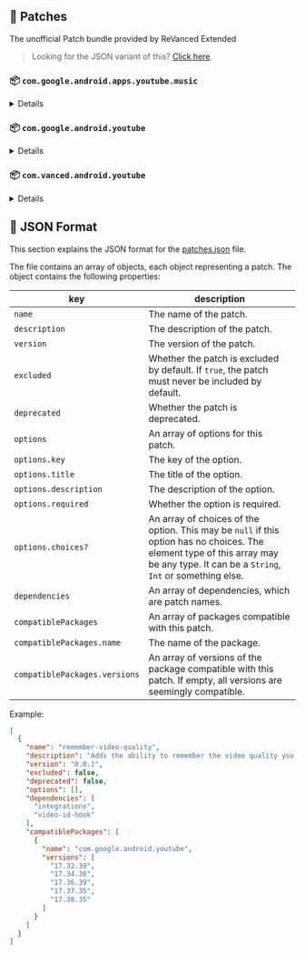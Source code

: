 ## 🧩 Patches

The unofficial Patch bundle provided by ReVanced Extended

> Looking for the JSON variant of this? [Click here](patches.json).

### 📦 `com.google.android.apps.youtube.music`
<details>

| 💊 Patch | 📜 Description | 🏹 Target Version |
|:--------:|:--------------:|:-----------------:|
| `minimized-playback-music` | Enables minimized playback on Kids music. | 5.25.51 |
| `tasteBuilder-remover` | Removes the "Tell us which artists you like" card from the home screen. | 5.25.51 |
| `hide-get-premium` | Removes all "Get Premium" evidences from the avatar menu. | 5.25.51 |
| `custom-branding-music` | Changes the YouTube Music launcher icon and name to your choice (defaults to ReVanced Red). | all |
| `compact-header` | Hides the music category bar at the top of the homepage. | 5.25.51 |
| `upgrade-button-remover` | Removes the upgrade tab from the pivot bar. | 5.25.51 |
| `background-play` | Enables playing music in the background. | 5.25.51 |
| `music-microg-support` | Allows YouTube Music ReVanced to run without root and under a different package name. | 5.25.51 |
| `music-video-ads` | Removes ads in the music player. | 5.25.51 |
| `codecs-unlock` | Adds more audio codec options. The new audio codecs usually result in better audio quality. | 5.25.51 |
| `exclusive-audio-playback` | Enables the option to play music without video. | 5.25.51 |
</details>

### 📦 `com.google.android.youtube`
<details>

| 💊 Patch | 📜 Description | 🏹 Target Version |
|:--------:|:--------------:|:-----------------:|
| `swipe-controls` | Adds volume and brightness swipe controls. | 17.38.35 |
| `overlay-buttons` | Add overlay buttons for YouTube - copy, copy with timestamp, repeat, download. | 17.38.35 |
| `seekbar-tapping` | Enables tap-to-seek on the seekbar of the video player. | 17.38.35 |
| `disable-create-button` | Hides the create button in the navigation bar. | 17.38.35 |
| `hide-cast-button` | Hides the cast button in the video player. | all |
| `return-youtube-dislike` | Shows the dislike count of videos using the Return YouTube Dislike API. | 17.38.35 |
| `hide-autoplay-button` | Hides the autoplay button in the video player. | 17.38.35 |
| `custom-branding-red` | Changes the YouTube launcher icon and name to your choice (defaults to ReVanced Red). | all |
| `custom-branding-blue` | Changes the YouTube launcher icon and name to your choice (defaults to ReVanced Blue). | all |
| `amoled` | Enables pure black theme. | all |
| `materialyou` | Enables MaterialYou theme for Android 12+. | all |
| `remove-playerbutton-background` | Disable Player Button Overlay Background. | all |
| `hide-pip-notification` | Disable pip notification when you first launch pip mode. | 17.38.35 |
| `extended` | Add ReVanced Extended Features. | 17.38.35 |
| `old-quality-layout` | Enables the original quality flyout menu. | 17.38.35 |
| `hide-shorts-button` | Hides the shorts button on the navigation bar. | 17.38.35 |
| `hide-watermark` | Hides creator's watermarks on videos. | 17.38.35 |
| `hide-email-address` | Hides the email address in the account switcher. | 17.38.35 |
| `sponsorblock` | Integrate SponsorBlock. | 17.38.35 |
| `enable-wide-searchbar` | Replaces the search icon with a wide search bar. This will hide the YouTube logo when active. | 17.38.35 |
| `tablet-mini-player` | Enables the tablet mini player layout. | 17.38.35 |
| `disable-auto-captions` | Disable forced captions from being automatically enabled. | 17.38.35 |
| `minimized-playback` | Enables minimized and background playback. | 17.38.35 |
| `client-spoof` | Spoofs the YouTube or Vanced client to prevent playback issues. | all |
| `client-spoof-v2` | Spoof the YouTube client version to prevent fullscreen rotation issue. | 17.38.35 |
| `translations` | Add Crowdin Translations. | all |
| `custom-video-buffer` | Lets you change the buffers of videos. | 17.38.35 |
| `always-autorepeat` | Always repeats the playing video again. | 17.38.35 |
| `microg-support` | Allows YouTube ReVanced to run without root and under a different package name with Vanced MicroG. | 17.38.35 |
| `settings` | Adds settings for ReVanced to YouTube. | all |
| `custom-playback-speed` | Adds more video playback speed options. | 17.38.35 |
| `optimize-resource` | Makes the brightness of HDR videos follow the system default. | all |
| `remember-video-quality` | Adds the ability to remember the video quality you chose in the video quality flyout. | 17.38.35 |
| `default-video-speed` | Adds the ability to set default video speed. | 17.38.35 |
| `video-ads` | Removes ads in the video player. | 17.38.35 |
| `general-ads` | Removes general ads. | 17.38.35 |
| `hide-infocard-suggestions` | Hides infocards in videos. | 17.38.35 |
</details>

### 📦 `com.vanced.android.youtube`
<details>

| 💊 Patch | 📜 Description | 🏹 Target Version |
|:--------:|:--------------:|:-----------------:|
| `client-spoof` | Spoofs the YouTube or Vanced client to prevent playback issues. | all |
</details>



## 📝 JSON Format

This section explains the JSON format for the [patches.json](patches.json) file.

The file contains an array of objects, each object representing a patch. The object contains the following properties:

| key                           | description                                                                                                                                                                           |
|-------------------------------|---------------------------------------------------------------------------------------------------------------------------------------------------------------------------------------|
| `name`                        | The name of the patch.                                                                                                                                                                |
| `description`                 | The description of the patch.                                                                                                                                                         |
| `version`                     | The version of the patch.                                                                                                                                                             |
| `excluded`                    | Whether the patch is excluded by default. If `true`, the patch must never be included by default.                                                                                     |
| `deprecated`                  | Whether the patch is deprecated.                                                                                                                                                      |
| `options`                     | An array of options for this patch.                                                                                                                                                   |
| `options.key`                 | The key of the option.                                                                                                                                                                |
| `options.title`               | The title of the option.                                                                                                                                                              |
| `options.description`         | The description of the option.                                                                                                                                                        |
| `options.required`            | Whether the option is required.                                                                                                                                                       |
| `options.choices?`            | An array of choices of the option. This may be `null` if this option has no choices. The element type of this array may be any type. It can be a `String`, `Int` or something else.   |
| `dependencies`                | An array of dependencies, which are patch names.                                                                                                                                      |
| `compatiblePackages`          | An array of packages compatible with this patch.                                                                                                                                      |
| `compatiblePackages.name`     | The name of the package.                                                                                                                                                              |
| `compatiblePackages.versions` | An array of versions of the package compatible with this patch. If empty, all versions are seemingly compatible.                                                                      |

Example:

```json
[
  {
    "name": "remember-video-quality",
    "description": "Adds the ability to remember the video quality you chose in the video quality flyout.",
    "version": "0.0.1",
    "excluded": false,
    "deprecated": false,
    "options": [],
    "dependencies": [
      "integrations",
      "video-id-hook"
    ],
    "compatiblePackages": [
      {
        "name": "com.google.android.youtube",
        "versions": [
          "17.32.39",
          "17.34.36",
          "17.36.39",
          "17.37.35",
          "17.38.35"
        ]
      }
    ]
  }
]
```
